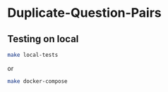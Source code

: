# Duplicate-Question-Pairs


## Testing on local
```sh
make local-tests
```
or
```sh
make docker-compose
```
